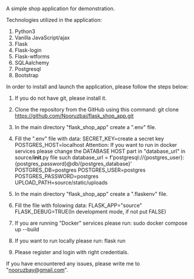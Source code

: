 A simple shop application for demonstration.

Technologies utilized in the application:
1. Python3
2. Vanilla JavaScript/ajax
3. Flask
4. Flask-login
5. Flask-wtforms
6. SQLAalchemy
7. Postgresql
8. Bootstrap

In order to install and launch the application, please follow the steps below:
1. If you do not have git, please install it.

2. Clone the repository from the GitHub using this command:
    git clone https://github.com/Nooruzbai/flask_shop_app.git

3. In the main directory "flask_shop_app" create a ".env" file.

4. Fill the ".env" file with data:
SECRET_KEY=create a secret key
POSTGRES_HOST=localhost
        Attention: If you want to run in docker services please change the DATABASE HOST part in "database_url"
        in source/__init__.py file such database_url = f'postgresql://{postgres_user}:{postgres_password}@db/{postgres_database}'
POSTGRES_DB=postgres
POSTGRES_USER=postgres
POSTGRES_PASSWORD=postgres
UPLOAD_PATH=source/static/uploads

5. In the main directory "flask_shop_app" create a ".flaskenv" file.
6. Fill the file with folowing data:
FLASK_APP="source"
FLASK_DEBUG=TRUE(In development mode, if not put FALSE)

7. If you are running "Docker" services please run: 
    sudo docker compose up --build

8. If you want to run locally please run:
    flask run

9. Please register and login with right credentials.

If you have encountered any issues, please write me to "nooruzbay@gmail.com".